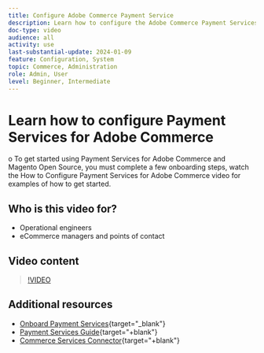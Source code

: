 ```yaml
---
title: Configure Adobe Commerce Payment Service
description: Learn how to configure the Adobe Commerce Payment Services.
doc-type: video
audience: all
activity: use
last-substantial-update: 2024-01-09
feature: Configuration, System
topic: Commerce, Administration
role: Admin, User
level: Beginner, Intermediate
---
```

# Learn how to configure Payment Services for Adobe Commerce

o    To get started using Payment Services for Adobe Commerce and Magento Open Source, you must complete a few onboarding steps, watch the How to Configure Payment Services for Adobe Commerce video for examples of how to get started.

## Who is this video for?

- Operational engineers
- eCommerce managers and points of contact

## Video content

>[!VIDEO](https://video.tv.adobe.com/v/3425957?learn=on)

## Additional resources

- [Onboard Payment Services](https://experienceleague.adobe.com/docs/commerce-merchant-services/payment-services/get-started/onboard.html){target="_blank"}
- [Payment Services Guide](https://experienceleague.adobe.com/docs/commerce-merchant-services/payment-services/guide-overview.html){target="+blank"}
- [Commerce Services Connector](https://experienceleague.adobe.com/docs/commerce-merchant-services/user-guides/integration-services/saas.html){target="+blank"}
